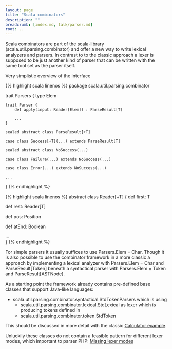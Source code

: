 ```yaml
---
layout: page
title: "Scala combinators"
description: ""
breadcrumb: [index.md, talk/parser.md]
root: ..
---
```


Scala combinators are part of the scala-library (scala.util.parsing.combinator) and offer a new way to write lexical analyzers and parsers. In contrast to to the classic approach a lexer is supposed to be just another kind of parser that can be written with the same tool set as the parser itself.

Very simplistic overview of the interface

{% highlight scala linenos %}
package scala.util.parsing.combinator

trait Parsers {
    type Elem

    trait Parser {
        def apply(input: Reader[Elem]) : ParseResult[T]

        ...
    }

    sealed abstract class ParseResult[+T]

    case class Success[+T](...) extends ParseResult[T]

    sealed abstract class NoSuccess(...)

    case class Failure(...) extends NoSuccess(...)

    case class Error(...) extends NoSuccess(...)

    ...
}
{% endhighlight %}

{% highlight scala linenos %}
abstract class Reader[+T] {
  def first: T

  def rest: Reader[T]

  def pos: Position

  def atEnd: Boolean

  ...  
}
{% endhighlight %}


For simple parsers it usually suffices to use Parsers.Elem = Char. Though it is also possible to use the combinator framework in a more classic a approach by implementing a lexical analyzer with Parsers.Elem = Char and ParseResult[Token] beneath a syntactical parser with Parsers.Elem = Token and ParseResult[ASTNode].

As a starting point the framework already contains pre-defined base classes that support Java-like languages:

* scala.util.parsing.combinator.syntactical.StdTokenParsers which is using
  * scala.util.parsing.combinator.lexical.StdLexical as lexer which is producing tokens defined in
  * scala.util.parsing.combinator.token.StdToken

This should be discussed in more detail with the classic [Calculator example](scala_calculator_example.html).

Unluckily these classes do not contain a feasible pattern for different lexer modes, which important to parser PHP: [Missing lexer modes](missing_lexer_modes.html)